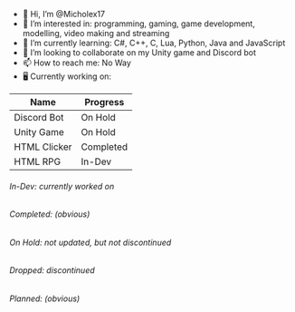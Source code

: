 - 👋 Hi, I’m @Micholex17
- 👀 I’m interested in: programming, gaming, game development, modelling, video making and streaming
- 🌱 I’m currently learning: C#, C++, C, Lua, Python, Java and JavaScript
- 💞️ I’m looking to collaborate on my Unity game and Discord bot
- 📫 How to reach me: No Way
- 🖥️ Currently working on:

| Name | Progress |
| --- | --- |
| Discord Bot | On Hold |
| Unity Game | On Hold |
| HTML Clicker | Completed |
| HTML RPG | In-Dev |

###### In-Dev: currently worked on
###### Completed: (obvious)
###### On Hold: not updated, but not discontinued
###### Dropped: discontinued
###### Planned: (obvious)

<!---
Micholex17/Micholex17 is a ✨ special ✨ repository because its `README.md` (this file) appears on your GitHub profile.
You can click the Preview link to take a look at your changes.
--->
